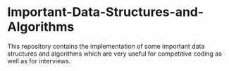 # Important-Data-Structures-and-Algorithms

This repository contains the implementation of some important data structures and algorithms which are very useful for competitive coding as well as for interviews.
